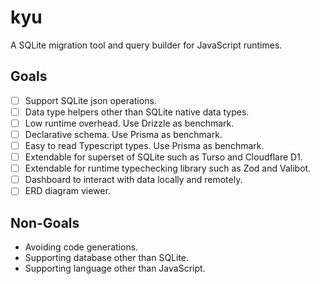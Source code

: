 # kyu

A SQLite migration tool and query builder for JavaScript runtimes.

## Goals

- [ ] Support SQLite json operations.
- [ ] Data type helpers other than SQLite native data types.
- [ ] Low runtime overhead. Use Drizzle as benchmark.
- [ ] Declarative schema. Use Prisma as benchmark.
- [ ] Easy to read Typescript types. Use Prisma as benchmark.
- [ ] Extendable for superset of SQLite such as Turso and Cloudflare D1.
- [ ] Extendable for runtime typechecking library such as Zod and Valibot.
- [ ] Dashboard to interact with data locally and remotely.
- [ ] ERD diagram viewer.

## Non-Goals

- Avoiding code generations.
- Supporting database other than SQLite.
- Supporting language other than JavaScript.
